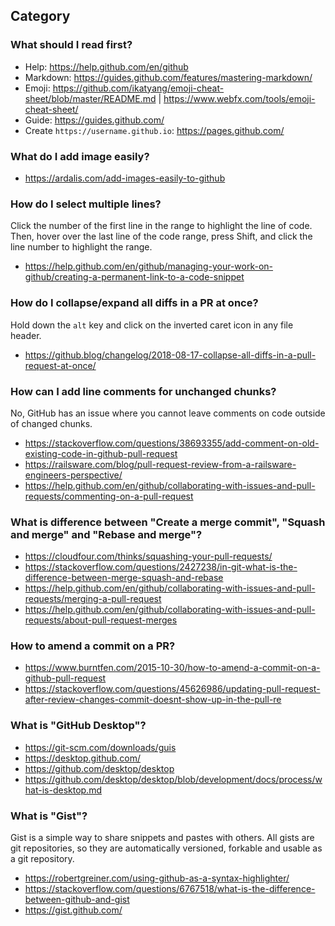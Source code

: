 ## Category

### What should I read first?
- Help: https://help.github.com/en/github
- Markdown: https://guides.github.com/features/mastering-markdown/
- Emoji: https://github.com/ikatyang/emoji-cheat-sheet/blob/master/README.md | https://www.webfx.com/tools/emoji-cheat-sheet/
- Guide: https://guides.github.com/
- Create `https://username.github.io`: https://pages.github.com/

### What do I add image easily?
- https://ardalis.com/add-images-easily-to-github

### How do I select multiple lines?
Click the number of the first line in the range to highlight the line of code. Then, hover over the last line of the code range, press Shift, and click the line number to highlight the range.
- https://help.github.com/en/github/managing-your-work-on-github/creating-a-permanent-link-to-a-code-snippet

### How do I collapse/expand all diffs in a PR at once?
Hold down the `alt` key and click on the inverted caret icon in any file header.
- https://github.blog/changelog/2018-08-17-collapse-all-diffs-in-a-pull-request-at-once/

### How can I add line comments for unchanged chunks?
No, GitHub has an issue where you cannot leave comments on code outside of changed chunks.
- https://stackoverflow.com/questions/38693355/add-comment-on-old-existing-code-in-github-pull-request
- https://railsware.com/blog/pull-request-review-from-a-railsware-engineers-perspective/
- https://help.github.com/en/github/collaborating-with-issues-and-pull-requests/commenting-on-a-pull-request

### What is difference between "Create a merge commit", "Squash and merge" and "Rebase and merge"?
- https://cloudfour.com/thinks/squashing-your-pull-requests/
- https://stackoverflow.com/questions/2427238/in-git-what-is-the-difference-between-merge-squash-and-rebase
- https://help.github.com/en/github/collaborating-with-issues-and-pull-requests/merging-a-pull-request
- https://help.github.com/en/github/collaborating-with-issues-and-pull-requests/about-pull-request-merges

### How to amend a commit on a PR?
- https://www.burntfen.com/2015-10-30/how-to-amend-a-commit-on-a-github-pull-request
- https://stackoverflow.com/questions/45626986/updating-pull-request-after-review-changes-commit-doesnt-show-up-in-the-pull-re

### What is "GitHub Desktop"?
- https://git-scm.com/downloads/guis
- https://desktop.github.com/
- https://github.com/desktop/desktop
- https://github.com/desktop/desktop/blob/development/docs/process/what-is-desktop.md

### What is "Gist"?
Gist is a simple way to share snippets and pastes with others. All gists are git repositories, so they are automatically versioned, forkable and usable as a git repository.
- https://robertgreiner.com/using-github-as-a-syntax-highlighter/
- https://stackoverflow.com/questions/6767518/what-is-the-difference-between-github-and-gist
- https://gist.github.com/
